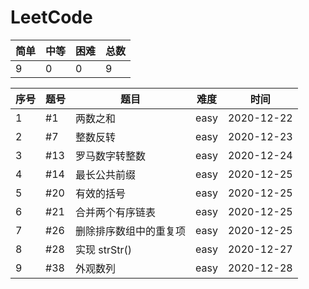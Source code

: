 # LeetCode

| 简单 | 中等 | 困难 | 总数 |
| ------ | ------ | ------ | ------ |
| 9 | 0 | 0 | 9 |

| 序号 | 题号 | 题目 | 难度 | 时间 |
| ------ | ------ | ------ | ------ | ------ |
| 1 | #1 | 两数之和 | easy | 2020-12-22 |
| 2 | #7 | 整数反转 | easy | 2020-12-23 |
| 3 | #13 | 罗马数字转整数 |easy | 2020-12-24 |
| 4 | #14 | 最长公共前缀 | easy | 2020-12-25 |
| 5 | #20 | 有效的括号 | easy | 2020-12-25 |
| 6 | #21 | 合并两个有序链表 | easy | 2020-12-25 |
| 7 | #26 | 删除排序数组中的重复项 | easy | 2020-12-25 |
| 8 | #28 | 实现 strStr() | easy | 2020-12-27 |
| 9 | #38 | 外观数列 | easy | 2020-12-28 |
